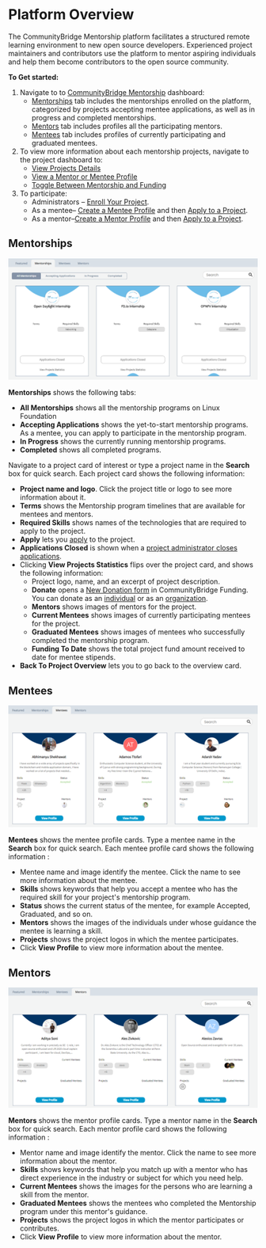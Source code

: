 # Platform Overview

The CommunityBridge Mentorship platform facilitates a structured remote learning environment to new open source developers. Experienced project maintainers and contributors use the platform to mentor aspiring individuals and help them become contributors to the open source community.

**To Get started:**

1. Navigate to to [CommunityBridge Mentorship](https://people.communitybridge.org/) dashboard:
   * [Mentorships](./#DashboardOverview-Projects) tab includes the mentorships enrolled on the platform, categorized by projects accepting mentee applications, as well as in progress and completed mentorships.
   * [Mentors](./#DashboardOverview-Mentors) tab includes profiles all the participating mentors.
   * [Mentees](../mentees/) tab includes profiles of currently participating and graduated mentees.
2. To view more information about each mentorship projects, navigate to the project dashboard to: 
   * [View Projects Details](view-projects-details.md)
   * [View a Mentor or Mentee Profile](view-a-mentor-or-mentee-profile.md)
   * [Toggle Between Mentorship and Funding](../../crowd-funding/dashboard/toggle-between-funding-and-mentorship-for-a-project.md)
3. To participate:
   * Administrators – [Enroll Your Project](../administrators/enroll-your-project/).
   * As a mentee– [Create a Mentee Profile](../mentees/become-a-mentee/create-a-mentee-profile.md) and then [Apply to a Project](../mentees/become-a-mentee/apply-to-a-project.md).
   * As a mentor–[Create a Mentor Profile](../mentors/become-a-mentor/create-a-mentor-profile.md) and then [Apply to a Project](../mentors/become-a-mentor/apply-to-or-remove-your-application-from-a-project.md#apply-to-a-project).

## Mentorships <a id="DashboardOverview-Projects"></a>

![Mentorships Project Cards](../../../.gitbook/assets/mentorships-project-cards.png)

**Mentorships** shows the following tabs:

* **All Mentorships** shows all the mentorship programs on Linux Foundation
* **Accepting Applications** shows the yet-to-start mentorship programs. As a mentee, you can apply to participate in the mentorship program.
* **In Progress** shows the currently running mentorship programs.
* **Completed** shows all completed programs.

Navigate to a project card of interest or type a project name in the **Search** box for quick search. Each project card shows the following information:

* **Project name and logo**. Click the project title or logo to see more information about it.
* **Terms** shows the Mentorship program timelines that are available for mentees and mentors.
* **Required Skills** shows names of the technologies that are required to apply to the project.
* **Apply** lets you [apply](../mentees/become-a-mentee/apply-to-a-project.md) to the project.
* **Applications Closed** is shown when a [project administrator closes applications](../administrators/open-or-close-mentorship-applications.md).
* Clicking **View Projects Statistics** flips over the project card, and shows the following information:
  * Project logo, name, and an excerpt of project description.
  * **Donate** opens a [New Donation form](../../crowd-funding/donate-sponsor/donate-as-an-individual.md#result-new-donation-form-appears) in CommunityBridge Funding. You can donate as an [individual](../../crowd-funding/donate-sponsor/donate-as-an-individual.md) or as an [organization](../../crowd-funding/donate-sponsor/donate-as-a-sponsor/).
  * **Mentors** shows images of mentors for the project.
  * **Current Mentees** shows images of currently participating mentees for the project.
  * **Graduated Mentees** shows images of mentees who successfully completed the mentorship program.
  * **Funding To Date** shows the total project fund amount received to date for mentee stipends.
* **Back To Project Overview** lets you to go back to the overview card.

## Mentees <a id="DashboardOverview-Mentors"></a>

![Mentees](../../../.gitbook/assets/mentees-cards.png)

**Mentees** shows the mentee profile cards. Type a mentee name in the **Search** box for quick search. Each mentee profile card shows the following information :

* Mentee name and image identify the mentee. Click the name to see more information about the mentee.
* **Skills** shows keywords that help you accept a mentee who has the required skill for your project's mentorship program.
* **Status** shows the current status of the mentee, for example Accepted, Graduated, and so on.
* **Mentors** shows the images of the individuals under whose guidance the mentee is learning a skill.
* **Projects** shows the project logos in which the mentee participates.
* Click **View Profile** to view more information about the mentee.

## Mentors <a id="DashboardOverview-Mentors"></a>

![Mentors](../../../.gitbook/assets/mentors-cards.png)

**Mentors** shows the mentor profile cards. Type a mentor name in the **Search** box for quick search. Each mentor profile card shows the following information :

* Mentor name and image identify the mentor. Click the name to see more information about the mentor.
* **Skills** shows keywords that help you match up with a mentor who has direct experience in the industry or subject for which you need help.
* **Current Mentees** shows the images for the persons who are learning a skill from the mentor.
* **Graduated Mentees** shows the mentees who completed the Mentorship program under this mentor's guidance.
* **Projects** shows the project logos in which the mentor participates or contributes.
* Click **View Profile** to view more information about the mentor.

